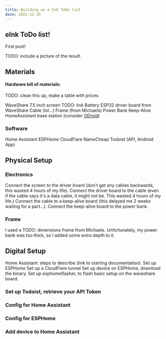 ```yaml
---
title: Building an e-Ink ToDo list
date: 2022-12-25
---
```


## eInk ToDo list!

First post!

TODO: include a picture of the result.

## Materials

#### Hardware bill of materials:
TODO: clean this up, make a table with prices

WaveShare 7.5 inch screen TODO: link
Battery
ESP32 driver board from WaveShare
Cable (lol...)
Frame (from Michaels)
Power Bank Keep-Alive
HomeAssistant base station (consider [ODroid](https://www.home-assistant.io/installation/odroid))

### Software

Home Assistant
ESPHome
CloudFlare
NameCheap
Todoist (API, Android App)

## Physical Setup

### Electronics

Connect the screen to the driver board (don't get any cables backwards, this wasted 4 hours of my life). Connect the driver board to the cable (even if the cable says it's a data cable, it might not be. This wasted 4 hours of my life.) Connect the cable to a keep-alive board (this delayed me 2 weeks waiting for a part...). Connect the keep-alive board to the power bank.

### Frame
I used a TODO: dimensions frame from Michaels. Unfortunately, my power bank was too thick, so I added some extra depth to it.

## Digital Setup

Home Assistant: steps to describe (link to starting documentation).
Set up ESPHome
Set up a CloudFlare tunnel
Set up device on ESPHome, download the binary.
Set up esphomeflasher, to flash basic setup on the waveshare board.

### Set up Todoist, retrieve your API Token

### Config for Home Assistant

### Config for ESPHome

### Add device to Home Assistant
